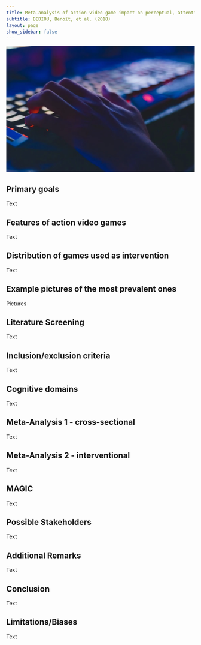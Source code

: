 ```yaml
---
title: Meta-analysis of action video game impact on perceptual, attentional, and cognitive skills
subtitle: BEDIOU, Benoît, et al. (2018)
layout: page
show_sidebar: false
---
```


<picture>
 <source srcset="Keyboard.png" media="(min-width: 600px)">
 <img src="Keyboard.png" alt="MDN">
</picture>

## Primary goals

Text

## Features of action video games

Text

## Distribution of games used as intervention

Text

## Example pictures of the most prevalent ones

Pictures

## Literature Screening

Text

## Inclusion/exclusion criteria

Text

## Cognitive domains

Text

## Meta-Analysis 1 - cross-sectional

Text

## Meta-Analysis 2 - interventional

Text

## MAGIC

Text

## Possible Stakeholders

Text

## Additional Remarks

Text

## Conclusion

Text

## Limitations/Biases

Text